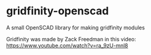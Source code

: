 # gridfinity-openscad

A small OpenSCAD library for making gridfinity modules

Gridfinity was made by Zack Freedman in this video:
https://www.youtube.com/watch?v=ra_9zU-mnl8
